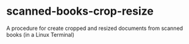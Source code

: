 # scanned-books-crop-resize
A procedure for create cropped and resized documents from scanned books (in a Linux Terminal)
